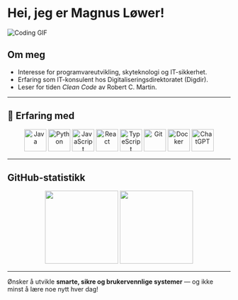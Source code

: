# Hei, jeg er Magnus Løwer!

![Coding GIF](https://media.giphy.com/media/L8K62iTDkzGX6/giphy.gif)

## Om meg
- Interesse for programvareutvikling, skyteknologi og IT-sikkerhet.
- Erfaring som IT-konsulent hos Digitaliseringsdirektoratet (Digdir).
- Leser for tiden *Clean Code* av Robert C. Martin.

---

## 🧩 Erfaring med
<p align="center">
  <img src="https://cdn.jsdelivr.net/gh/devicons/devicon/icons/java/java-original.svg" height="50" alt="Java" />
  <img src="https://cdn.jsdelivr.net/gh/devicons/devicon/icons/python/python-original.svg" height="50" alt="Python" />
  <img src="https://cdn.jsdelivr.net/gh/devicons/devicon/icons/javascript/javascript-original.svg" height="50" alt="JavaScript" />
  <img src="https://cdn.jsdelivr.net/gh/devicons/devicon/icons/react/react-original.svg" height="50" alt="React" />
  <img src="https://cdn.jsdelivr.net/gh/devicons/devicon/icons/typescript/typescript-original.svg" height="50" alt="TypeScript" />
  <img src="https://cdn.jsdelivr.net/gh/devicons/devicon/icons/git/git-original.svg" height="50" alt="Git" />
  <img src="https://cdn.jsdelivr.net/gh/devicons/devicon/icons/docker/docker-original.svg" height="50" alt="Docker" />
  <img src="https://upload.wikimedia.org/wikipedia/commons/0/04/ChatGPT_logo.svg" height="50" alt="ChatGPT" />
</p>

---

## GitHub-statistikk
<p align="center">
  <img src="https://github-readme-stats.vercel.app/api?username=magnus-lower&show_icons=true&include_all_commits=true&count_private=true" height="165">
  <img src="https://github-readme-stats.vercel.app/api/top-langs/?username=magnus-lower&layout=compact" height="165">
</p>

---

Ønsker å utvikle **smarte, sikre og brukervennlige systemer** — og ikke minst å lære noe nytt hver dag!
